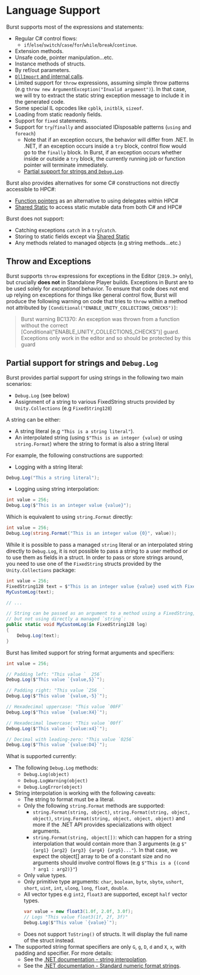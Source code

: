 # Language Support

Burst supports most of the expressions and statements:

- Regular C# control flows:
  - `if`/`else`/`switch`/`case`/`for`/`while`/`break`/`continue`.
- Extension methods.
- Unsafe code, pointer manipulation...etc.
- Instance methods of structs.
- By ref/out parameters.
- [`DllImport` and internal calls](CSharpLanguageSupport_BurstIntrinsics.md#dllimport-and-internal-calls).
- Limited support for `throw` expressions, assuming simple throw patterns (e.g `throw new ArgumentException("Invalid argument")`). In that case, we will try to extract the static string exception message to include it in the generated code.
- Some special IL opcodes like `cpblk`, `initblk`, `sizeof`.
- Loading from static readonly fields.
- Support for `fixed` statements.
- Support for `try`/`finally` and associated IDisposable patterns (`using` and `foreach`)
  - Note that if an exception occurs, the behavior will differ from .NET. In .NET, if an exception occurs inside a `try` block, control flow would go to the `finally` block. In Burst, if an exception occurs whether inside or outside a `try` block, the currently running job or function pointer will terminate immediately.
  - [Partial support for strings and `Debug.Log`](#partial-support-for-strings-and-debuglog).

Burst also provides alternatives for some C# constructions not directly accessible to HPC#:

- [Function pointers](AdvancedUsages.md#function-pointers) as an alternative to using delegates within HPC#
- [Shared Static](AdvancedUsages.md#shared-static) to access static mutable data from both C# and HPC#

Burst does not support:

- Catching exceptions `catch` in a `try`/`catch`.
- Storing to static fields except via [Shared Static](AdvancedUsages.md#shared-static)
- Any methods related to managed objects (e.g string methods...etc.)

## Throw and Exceptions

Burst supports `throw` expressions for exceptions in the Editor (`2019.3+` only), but crucially **does not** in Standalone Player builds. Exceptions in Burst are to be used solely for _exceptional_ behavior. To ensure that code does not end up relying on exceptions for things like general control flow, Burst will produce the following warning on code that tries to `throw` within a method not attributed by `[Conditional("ENABLE_UNITY_COLLECTIONS_CHECKS")]`:

> Burst warning BC1370: An exception was thrown from a function without the correct [Conditional("ENABLE_UNITY_COLLECTIONS_CHECKS")] guard. Exceptions only work in the editor and so should be protected by this guard

## Partial support for strings and `Debug.Log`

Burst provides partial support for using strings in the following two main scenarios:

- `Debug.Log` (see below)
- Assignment of a string to various FixedString structs provided by `Unity.Collections` (e.g `FixedString128`)

A string can be either:
-  A string literal (e.g `"This is a string literal"`).
-  An interpolated string (using `$"This is an integer {value}` or using `string.Format`) where the string to format is also a string literal

For example, the following constructions are supported:

- Logging with a string literal:

```c#
Debug.Log("This a string literal");
```

- Logging using string interpolation:

```c#
int value = 256;
Debug.Log($"This is an integer value {value}"); 
```

Which is equivalent to using `string.Format` directly:

```c#
int value = 256;
Debug.Log(string.Format("This is an integer value {0}", value));
```

While it is possible to pass a managed `string` literal or an interpolated string directly to `Debug.Log`, it is not possible to pass a string to a user method or to use them as fields in a struct. In order to pass or store strings around, you need to use one of the `FixedString` structs provided by the `Unity.Collections` package:

```c#
int value = 256;
FixedString128 text = $"This is an integer value {value} used with FixedString128";
MyCustomLog(text);

// ...

// String can be passed as an argument to a method using a FixedString, 
// but not using directly a managed `string`:
public static void MyCustomLog(in FixedString128 log)
{
    Debug.Log(text);
}
```

Burst has limited support for string format arguments and specifiers:

```c#
int value = 256;

// Padding left: "This value `  256`
Debug.Log($"This value `{value,5}`");

// Padding right: "This value `256  `
Debug.Log($"This value `{value,-5}`");

// Hexadecimal uppercase: "This value `00FF`
Debug.Log($"This value `{value:X4}`");

// Hexadecimal lowercase: "This value `00ff`
Debug.Log($"This value `{value:x4}`");

// Decimal with leading-zero: "This value `0256`
Debug.Log($"This value `{value:D4}`");
```

What is supported currently:

- The following `Debug.Log` methods:
  - `Debug.Log(object)`
  - `Debug.LogWarning(object)`
  - `Debug.LogError(object)`
- String interpolation is working with the following caveats:
  - The string to format must be a literal.
  - Only the following `string.Format` methods are supported:
    - `string.Format(string, object)`, `string.Format(string, object, object)`, `string.Format(string, object, object, object)` and more if the .NET API provides specializations with object arguments.
    - `string.Format(string, object[])`: which can happen for a string interpolation that would contain more than 3 arguments (e.g `$"{arg1} {arg2} {arg3} {arg4} {arg5}..."`). In that case, we expect the object[] array to be of a constant size and no arguments should involve control flows (e.g `$"This is a {(cond ? arg1 : arg2)}"`)
  - Only value types.
  - Only primitive type arguments: `char`, `boolean`, `byte`, `sbyte`, `ushort`, `short`, `uint`, `int`, `ulong`, `long`, `float`, `double`.
  - All vector types e.g `int2`, `float3` are supported, except `half` vector types.
    ```c#
    var value = new float3(1.0f, 2.0f, 3.0f);
    // Logs "This value float3(1f, 2f, 3f)"
    Debug.Log($"This value `{value}`");
    ```
  - Does not support `ToString()` of structs. It will display the full name of the struct instead.
- The supported string format specifiers are only `G`, `g`, `D`, `d` and `X`, `x`, with padding and specifier. For more details:
  - See the [.NET documentation - string interpolation](https://docs.microsoft.com/en-us/dotnet/csharp/language-reference/tokens/interpolated).
  - See the [.NET documentation - Standard numeric format strings](https://docs.microsoft.com/en-us/dotnet/standard/base-types/standard-numeric-format-strings).